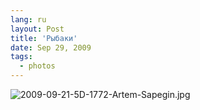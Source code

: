 ```yaml
---
lang: ru
layout: Post
title: 'Рыбаки'
date: Sep 29, 2009
tags:
  - photos
---
```


![2009-09-21-5D-1772-Artem-Sapegin.jpg](photo://330)
